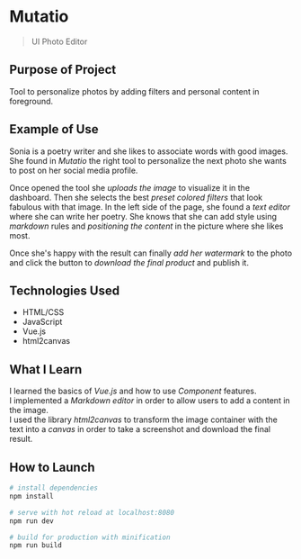 # Mutatio

> UI Photo Editor

## Purpose of Project

Tool to personalize photos by adding filters and personal content in foreground.

## Example of Use

Sonia is a poetry writer and she likes to associate words with good images.
She found in *Mutatio* the right tool to personalize the next photo she wants to post on her social media profile. 

Once opened the tool she *uploads the image* to visualize it in the dashboard. 
Then she selects the best *preset colored filters* that look fabulous with that image.
In the left side of the page, she found a *text editor* where she can write her poetry. 
She knows that she can add style using *markdown* rules and *positioning the content* in the picture where she likes most.

Once she's happy with the result can finally *add her watermark* to the photo and click the button to *download the final product* and publish it.

## Technologies Used

- HTML/CSS 
- JavaScript
- Vue.js
- html2canvas


## What I Learn
I learned the basics of *Vue.js* and how to use *Component* features.  
I implemented a *Markdown editor* in order to allow users to add a content in the image.  
I used the library *html2canvas* to transform the image container with the text into a *canvas* in order to take a screenshot and download the final result.

## How to Launch

``` bash
# install dependencies
npm install

# serve with hot reload at localhost:8080
npm run dev

# build for production with minification
npm run build
```